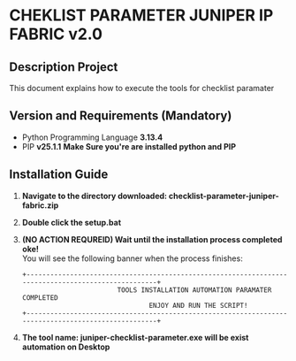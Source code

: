 # CHEKLIST PARAMETER JUNIPER IP FABRIC v2.0

## Description Project
This document explains how to execute the tools for checklist paramater

## Version and Requirements (Mandatory)
- Python Programming Language **3.13.4**
- PIP **v25.1.1**
**Make Sure you're are installed python and PIP**

## Installation Guide
1. **Navigate to the directory downloaded: checklist-parameter-juniper-fabric.zip**

2. **Double click the setup.bat**  

3. **(NO ACTION REQUREID) Wait until the installation process completed oke!**  
   You will see the following banner when the process finishes:
    ```
    +----------------------------------------------------------------------------------------------------+
                            TOOLS INSTALLATION AUTOMATION PARAMATER COMPLETED 
                                    ENJOY AND RUN THE SCRIPT!
    +----------------------------------------------------------------------------------------------------+
    ``` 

4. **The tool name: juniper-checklist-parameter.exe will be exist automation on Desktop** 